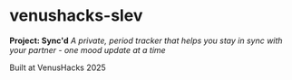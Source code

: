 # venushacks-slev

**Project: Sync'd**
*A private, period tracker that helps you stay in sync with your partner - one mood update at a time*

Built at VenusHacks 2025
